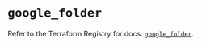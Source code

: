 # `google_folder`

Refer to the Terraform Registry for docs: [`google_folder`](https://registry.terraform.io/providers/hashicorp/google-beta/6.42.0/docs/resources/google_folder).
